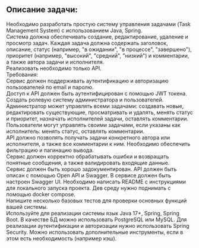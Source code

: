 ## Описание задачи:

Необходимо разработать простую систему управления задачами (Task Management System) с использованием Java, Spring.  <br />
Система должна обеспечивать создание, редактирование, удаление и просмотр задач. Каждая задача должна содержать заголовок, описание, статус (например, "в ожидании", "в процессе", "завершено"), приоритет (например, "высокий", "средний", "низкий") и комментарии, а также автора задачи и исполнителя.  <br />
Реализовать необходимо только API. <br />
Требования: <br />
Сервис должен поддерживать аутентификацию и авторизацию пользователей по email и паролю. <br />
Доступ к API должен быть аутентифицирован с помощью JWT токена. <br />
Создать ролевую систему администратора и пользователей. <br />
Администратор может управлять всеми задачами: создавать новые, редактировать существующие, просматривать и удалять, менять статус и приоритет, назначать исполнителей задачи, оставлять комментарии. <br />
Пользователи могут управлять своими задачами, если указаны как исполнитель: менять статус, оставлять комментарии. <br />
API должно позволять получать задачи конкретного автора или исполнителя, а также все комментарии к ним. Необходимо обеспечить фильтрацию и пагинацию вывода. <br />
Сервис должен корректно обрабатывать ошибки и возвращать понятные сообщения, а также валидировать входящие данные. <br />
Сервис должен быть хорошо задокументирован. API должен быть описан с помощью Open API и Swagger. В сервисе должен быть настроен Swagger UI. Необходимо написать README с инструкциями для локального запуска проекта. Дев среду нужно поднимать с помощью docker compose. <br />
Напишите несколько базовых тестов для проверки основных функций вашей системы. <br />
Используйте для реализации системы язык Java 17+, Spring, Spring Boot. В качестве БД можно использовать PostgreSQL или MySQL. Для реализации аутентификации и авторизации нужно использовать Spring Security. Можно использовать дополнительные инструменты, если в этом есть необходимость (например кэш). <br />
